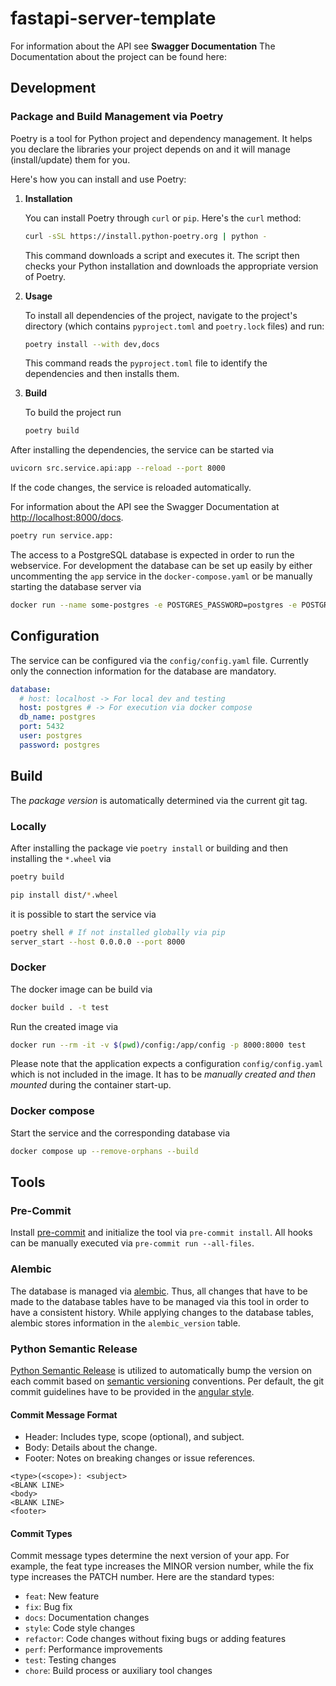 # fastapi-server-template

For information about the API see **Swagger Documentation**
The Documentation about the project can be found here:

## Development

### Package and Build Management via Poetry

Poetry is a tool for Python project and dependency management. It helps you declare the libraries your project depends on and it will manage (install/update) them for you.

Here's how you can install and use Poetry:

1. **Installation**

   You can install Poetry through `curl` or `pip`. Here's the `curl` method:

   ```bash
   curl -sSL https://install.python-poetry.org | python -
   ```

   This command downloads a script and executes it. The script then checks your Python installation and downloads the appropriate version of Poetry.

2. **Usage**

   To install all dependencies of the project, navigate to the project's directory (which contains `pyproject.toml` and `poetry.lock` files) and run:

   ```bash
   poetry install --with dev,docs
   ```

   This command reads the `pyproject.toml` file to identify the dependencies and then installs them.

3. **Build**

   To build the project run

   ```bash
   poetry build

   ```

After installing the dependencies, the service can be started via

```bash
uvicorn src.service.api:app --reload --port 8000
```

If the code changes, the service is reloaded automatically.

For information about the API see the Swagger Documentation at [http://localhost:8000/docs](http://localhost:8000/docs).

```bash
poetry run service.app:

```

The access to a PostgreSQL database is expected in order to run the webservice. For development the database can be set up easily by either uncommenting the `app` service in the `docker-compose.yaml` or be manually starting the database server via

```bash
docker run --name some-postgres -e POSTGRES_PASSWORD=postgres -e POSTGRES_PASSWORD=postgres -e POSTGRES_DB=postgres -d postgres

```

## Configuration

The service can be configured via the `config/config.yaml` file. Currently only
the connection information for the database are mandatory.

```yaml
database:
  # host: localhost -> For local dev and testing
  host: postgres # -> For execution via docker compose
  db_name: postgres
  port: 5432
  user: postgres
  password: postgres
```

## Build

The _package version_ is automatically determined via the current git tag.

### Locally

After installing the package vie `poetry install` or building and then
installing the `*.wheel` via

```bash
poetry build

pip install dist/*.wheel
```

it is possible to start the service via

```bash
poetry shell # If not installed globally via pip
server_start --host 0.0.0.0 --port 8000
```

### Docker

The docker image can be build via

```bash
docker build . -t test

```

Run the created image via

```bash
docker run --rm -it -v $(pwd)/config:/app/config -p 8000:8000 test
```

Please note that the application expects a configuration `config/config.yaml`
which is not included in the image. It has to be _manually created and then mounted_ during
the container start-up.

### Docker compose

Start the service and the corresponding database via

```bash
docker compose up --remove-orphans --build
```

## Tools

### Pre-Commit

Install [pre-commit](https://pre-commit.com) and initialize the tool via `pre-commit install`.
All hooks can be manually executed via `pre-commit run --all-files`.

### Alembic

The database is managed via [alembic](https://alembic.sqlalchemy.org/en/latest/index.html). Thus, all changes that have to be made to the
database tables have to be managed via this tool in order to have a consistent
history. While applying changes to the database tables, alembic stores information
in the `alembic_version` table.

### Python Semantic Release

[Python Semantic Release](https://python-semantic-release.readthedocs.io/en/latest/index.html) is utilized to automatically bump the version on each commit based on [semantic versioning](https://semver.org/spec/v2.0.0.html) conventions.
Per default, the git commit guidelines have to be provided in the [angular style](https://github.com/angular/angular.js/blob/master/DEVELOPERS.md#-git-commit-guidelines).

#### Commit Message Format

- Header: Includes type, scope (optional), and subject.
- Body: Details about the change.
- Footer: Notes on breaking changes or issue references.

```
<type>(<scope>): <subject>
<BLANK LINE>
<body>
<BLANK LINE>
<footer>
```

#### Commit Types

Commit message types determine the next version of your app. For example, the feat type increases the MINOR version number, while the fix type increases the PATCH number. Here are the standard types:

- `feat`: New feature
- `fix`: Bug fix
- `docs`: Documentation changes
- `style`: Code style changes
- `refactor`: Code changes without fixing bugs or adding features
- `perf`: Performance improvements
- `test`: Testing changes
- `chore`: Build process or auxiliary tool changes
